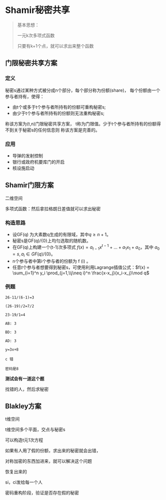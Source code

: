 # Shamir秘密共享

> 基本思想：
>
> 一元k次多项式函数
>
> 只要有k+1个点，就可以求出来整个函数

## 门限秘密共享方案

### 定义

秘密s通过某种方式被分成n个部分，每个部分称为份额(share)， 每个份额由一个参与者持有，使得：

- 由t个或多于t个参与者所持有的份额可重构秘密s;
- 由少于t个参与者所持有的份额则无法重构秘密s;

称该方案为(t,n)门限秘密共享方案， t称为门限值。少于t个参与者所持有的份额得不到关于秘密s的任何信息则 称该方案是完善的。

### 应用

- 导弹的发射控制
- 银行或政府机要库门的开启
- 核设施启动

## Shamir门限方案

二维空间

多项式函数：然后拿拉格朗日差值就可以求出秘密

### 构造思路

- 设GF(q) 为大素数q生成的有限域，其中$q \ge n+1$。
- 秘密s是GF(q)/{0}上均匀选取的随机数。
- 在GF(q)上构建一个(t-1)次多项式 $f(x) = a_{t-1}x^{t-1}+ ...+a_1x_1+a_0$，其中 $a_0 = s, a_i \in GF(q)/\{0\}$。
- n个参与者中第i个参与者的份额为 f (i) 。
- 任意$t$个参与者想要得到秘密s，可使用利用Lagrange插值公式：$f(x) = \sum_{i=1}^n y_i \prod_{j=1,\\j\neq i}^n \frac{x-x_j}{x_i-x_j}\mod q$



### 例题

```
26-11/(6-1)=3

(26-19)/2=7/2

23-19/1=4

AB: 3

BD: 3

AD: 3

y=3x+8

c 错

密码是8
```


**测试会有一道这个题**

找错的人，然后求秘密


## Blakley方案

t维空间

t维空间多个平面，交点与秘密s



可以构造t元1次方程

如果有人用了假的份额，求出来的秘密就会出错，

对称加密的东西加进来，就可以解决这个问题



恢复出来的

si，ci发给每一个人

密码重构阶段，验证是否存在假的秘密



